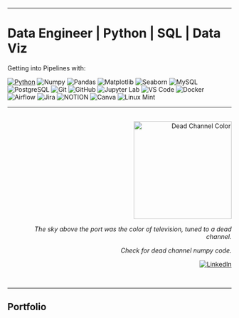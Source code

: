 - - -
Data Engineer | Python | SQL | Data Viz
====
Getting into Pipelines with:


[![Python](https://img.shields.io/badge/Python-14354C?style=for-the-badge&logo=python&logoColor=ffffff)](https://www.python.org/)
![Numpy](https://img.shields.io/badge/-Numpy-777BB4?style=for-the-badge&logo=numpy&logoColor=ffffff)
![Pandas](https://img.shields.io/badge/-Pandas-2C2D72?style=for-the-badge&logo=pandas)
![Matplotlib](https://img.shields.io/badge/-Matplotlib-808000?style=for-the-badge&logo=matplotlib)
![Seaborn](https://img.shields.io/badge/-Seaborn-FF8C00?style=for-the-badge&logo=seaborn)
![MySQL](https://img.shields.io/badge/-MySQL-005C84?style=for-the-badge&logo=MySQL&logoColor=ffffff)
![PostgreSQL](https://img.shields.io/badge/PostgreSQL-316192?style=for-the-badge&logo=postgresql&logoColor=white)
![Git](https://img.shields.io/badge/-Git-E44C30?style=for-the-badge&logo=git&logoColor=%23ffffff)
![GitHub](https://img.shields.io/badge/-GitHub-100000?style=for-the-badge&logo=github)
![Jupyter Lab](http://img.shields.io/badge/-Jupyter%20Lab-F37626?style=for-the-badge&logo=jupyter&logoColor=ffffff)
![VS Code](http://img.shields.io/badge/-VS%20Code-5C2D91?style=for-the-badge&logo=visual-studio-code&logoColor=ffffff)
![Docker](http://img.shields.io/badge/-docker-%230db7ed.svg?style=for-the-badge&logo=docker&logoColor=ffffff)
![Airflow](https://img.shields.io/badge/Airflow-017CEE?style=for-the-badge&logo=Apache%20Airflow&logoColor=white)
![Jira](https://img.shields.io/badge/Jira-0052CC?style=for-the-badge&logo=Jira&logoColor=white)
![NOTION](https://img.shields.io/badge/Notion-000000?style=for-the-badge&logo=notion&logoColor=white)
![Canva](https://img.shields.io/badge/Canva-%2300C4CC.svg?&style=for-the-badge&logo=Canva&logoColor=white)
![Linux Mint](https://img.shields.io/badge/Linux_Mint-87CF3E?style=for-the-badge&logo=linux-mint&logoColor=white)
- - - -
<div align="right" >
  <br/>
  <a href = "https://github.com/anresz73/white_noise/blob/master/white_noise.py">
    <img alt="Dead Channel Color" height="220px" src=https://user-images.githubusercontent.com/68594187/155456441-63b33fca-1edf-4808-90f0-aaf02bea8136.gif />
  </a>
  <br/>
   
*The sky above the port was the color of television, tuned to a dead channel.*

  *Check for dead channel numpy code.*
  
  [![LinkedIn](https://img.shields.io/badge/LinkedIn-0077B5?style=for-the-badge&logo=linkedin&logoColor=white)](https://www.linkedin.com/in/anresz73/)
 </div>
<br/>

- - -

## Portfolio
